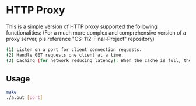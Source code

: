 # HTTP Proxy
This is a simple version of HTTP proxy supported the following functionalities:
(For a much more complex and comprehensive version of a proxy server, pls reference "CS-112-Final-Project" repository)

```bash
(1) Listen on a port for client connection requests.
(2) Handle GET requests one client at a time.
(3) Caching (for network reducing latency): When the cache is full, the proxy evicts stale items first and then LRU items.  
```
## Usage
```bash
make
./a.out [port]
```
